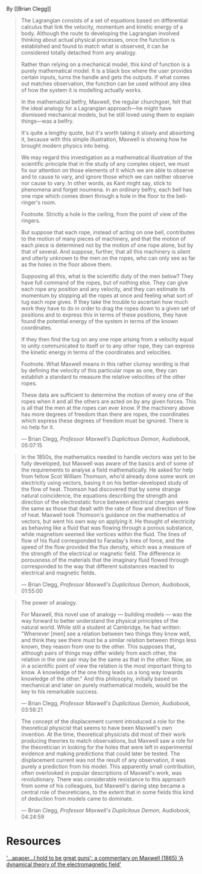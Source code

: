 By [[Brian Clegg]]

> The Lagrangian consists of a set of equations based on differential calculus that link the velocity, momentum and kinetic energy of a body. Although the route to developing the Lagrangian involved thinking about actual physical processes, once the function is established and found to match what is observed, it can be considered totally detached from any analogy.
>
> Rather than relying on a mechanical model, this kind of function is a purely mathematical model. It is a black box where the user provides certain inputs, turns the handle and gets the outputs. If what comes out matches observation, the function can be used without any idea of how the system it is modelling actually works.
>
> In the mathematical belfry, Maxwell, the regular churchgoer, felt that the ideal analogy for a Lagrangian approach—he might have dismissed mechanical models, but he still loved using them to explain things—was a belfry.
>
> It's quite a lengthy quote, but it's worth taking it slowly and absorbing it, because with this simple illustration, Maxwell is showing how he brought modern physics into being.
>
> We may regard this investigation as a mathematical illustration of the scientific principle that in the study of any complex object, we must fix our attention on those elements of it which we are able to observe and to cause to vary, and ignore those which we can neither observe nor cause to vary. In other words, as Kant might say, stick to phenomena and forget noumena. In an ordinary belfry, each bell has one rope which comes down through a hole in the floor to the bell-ringer's room.
>
> Footnote. Strictly a hole in the ceiling, from the point of view of the ringers.
>
> But suppose that each rope, instead of acting on one bell, contributes to the motion of many pieces of machinery, and that the motion of each piece is determined not by the motion of one rope alone, but by that of several. And suppose, further, that all this machinery is silent and utterly unknown to the men on the ropes, who can only see as far as the holes in the floor above them.
>
> Supposing all this, what is the scientific duty of the men below? They have full command of the ropes, but of nothing else. They can give each rope any position and any velocity, and they can estimate its momentum by stopping all the ropes at once and feeling what sort of tug each rope gives. If they take the trouble to ascertain how much work they have to do in order to drag the ropes down to a given set of positions and to express this in terms of these positions, they have found the potential energy of the system in terms of the known coordinates.
>
> If they then find the tug on any one rope arising from a velocity equal to unity communicated to itself or to any other rope, they can express the kinetic energy in terms of the coordinates and velocities.
>
> Footnote. What Maxwell means in this rather clumsy wording is that by defining the velocity of this particular rope as one, they can establish a standard to measure the relative velocities of the other ropes.
>
> These data are sufficient to determine the motion of every one of the ropes when it and all the others are acted on by any given forces. This is all that the men at the ropes can ever know. If the machinery above has more degrees of freedom than there are ropes, the coordinates which express these degrees of freedom must be ignored. There is no help for it.
>
> — Brian Clegg, _Professor Maxwell’s Duplicitous Demon_, Audiobook, 05:07:15

> In the 1850s, the mathematics needed to handle vectors was yet to be fully developed, but Maxwell was aware of the basics and of some of the requirements to analyse a field mathematically. He asked for help from fellow Scot William Thomson, who'd already done some work on electricity using vectors, basing it on his better-developed study of the flow of heat. Thomson had discovered that by some strange natural coincidence, the equations describing the strength and direction of the electrostatic force between electrical charges were the same as those that dealt with the rate of flow and direction of flow of heat. Maxwell took Thomson's guidance on the mathematics of vectors, but went his own way on applying it. He thought of electricity as behaving like a fluid that was flowing through a porous substance, while magnetism seemed like vortices within the fluid. The lines of flow of his fluid corresponded to Faraday's lines of force, and the speed of the flow provided the flux density, which was a measure of the strength of the electrical or magnetic field. The difference in porousness of the materials that the imaginary fluid flowed through corresponded to the way that different substances reacted to electrical and magnetic fields.
>
> — Brian Clegg, _Professor Maxwell's Duplicitous Demon_, Audiobook, 01:55:00

> The power of analogy.
>
> For Maxwell, this novel use of analogy — building models — was the way forward to better understand the physical principles of the natural world. While still a student at Cambridge, he had written: "Whenever [men] see a relation between two things they know well, and think they see there must be a similar relation between things less known, they reason from one to the other. This supposes that, although pairs of things may differ widely from each other, the relation in the one pair may be the same as that in the other. Now, as in a scientific point of view the relation is the most important thing to know. A knowledge of the one thing leads us a long way towards knowledge of the other." And this philosophy, initially based on mechanical and later on purely mathematical models, would be the key to his remarkable success.
>
> — Brian Clegg, _Professor Maxwell's Duplicitous Demon_, Audiobook, 03:58:21

> The concept of the displacement current introduced a role for the theoretical physicist that seems to have been Maxwell's own invention. At the time, theoretical physicists did most of their work producing theories to match observations, but Maxwell saw a role for the theoretician in looking for the holes that were left in experimental evidence and making predictions that could later be tested. The displacement current was not the result of any observation, it was purely a prediction from his model. This apparently small contribution, often overlooked in popular descriptions of Maxwell's work, was revolutionary. There was considerable resistance to this approach from some of his colleagues, but Maxwell's daring step became a central role of theoreticians, to the extent that in some fields this kind of deduction from models came to dominate.
>
> — Brian Clegg, _Professor Maxwell's Duplicitous Demon_, Audiobook, 04:24:59

# Resources

['...apaper...I hold to be great guns': a commentary on Maxwell (1865) 'A dynamical theory of the electromagnetic field'](https://royalsocietypublishing.org/doi/10.1098/rsta.2014.0473)

